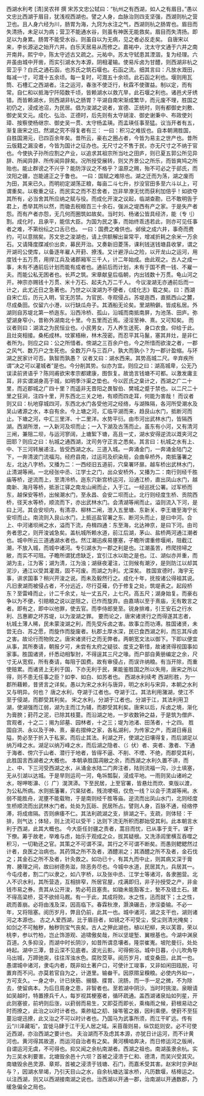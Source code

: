 西湖水利考
[清]吴农祥  撰
    宋苏文忠公轼曰：“杭州之有西湖，如人之有眉目。”愚以文忠比西湖于眉目，犹浅视西湖也。譬之人身，血脉治则四支坚强，西湖则杭之营卫也。且人身六经为川，肠胃为海，九窍为水注之气，西湖则杭之肠胃也。眉目而失清扬，未足以为病；营卫不能通水谷，则虽有神医无能救矣。眉目而失清扬。即足以为身累。肠胃不能受水谷。则虽自以为无病，见之者必反走矣。
    自唐宋以来，李长源泌之始开六并。白乐天居易从而修之。嘉祐中，沈太守文通于六井之南开南井。熙宁中，陈太守述古又疏之。元祐中。苏太守轼患其湮涸，复为经理。六井虽由城中开凿，而实引湖水为本源，阴相灌输。使易斥卤为甘醴，则西湖非杭之营卫乎？白氏之通石函，也苏氏之筑石堰也。石函之流。细其言曰：凡放水溉田，每减一寸，可溉十五余顷。每一复时，可溉五十余顷。此石函之利也。堰则用瓦筒、石槽汇之西湖者。注之运河，春涨不使泛行，秋霖不使骤益。制以定，而有常。自仁和以抵海宁阡陌数千顷，皆赖湖水以救亢旱，此石堰之利也。诸邑犬牙绣错。而皆赖湖水，则西湖非杭之肠胃？平湖自南宋渐成繁华，而元废不理，胜国之初仍之，浸成池沼，为民居。倡为浚湖之说者，宣德、正统时，则有都御史刘敷、御史吴文元。成化、弘治、正德时，后先则有太守胡浚、御史谢秉中、布政使刘璋、按察使杨继宗、御史吴一贯、太守杨孟瑛。而孟瑛任事至猛。议当开者有五，渐复唐宋之旧。然湖之究不得复者有三：
    一曰：积习之难拔也。自本朝溯胜国，自胜国溯元，已四百余年矣。昔所云，豪右之圈占者，今皆为易主之世产也。昔所云版籍之漏没者，今皆为国计之征办也。无尺寸之不售于民，亦无尺寸之不纳于官也。今使执子孙所应割之产业，以追求其祖宗所当吐之田庐，则已夏五郭公所见异辞、所闻异辞、所传闻异辞矣。况所授受展转，则又齐景公之所乐，而皆爽鸠之所贻也。能止群谤之不兴乎？能防浮议之不格乎？温原之赐，殆不可必之于郤氏，而汶阳之疆，岂能遽正之于鲁也。
    一曰：国赋之难除也。湖之迁而为荡，湖之废而为田，其来已久。而明初定湖荡正粮，每亩二斗七升，抄没官田多至六斗以上，可谓重矣。以极重之征，而民实之而不忍舍者，岂非旱潦无忧而获利加倍乎！如欲夺其所有，必当舍其所应纳之赋与役。而成化开浚之议起，临湖查勘，已不敢明告于君上，悉举其所以然，而锄去税粮百三十余石，强派之堤西有产之家。于是失产者怨。而有产者亦怨，无几何而圈筑如故矣。当时刘、杨诸公皆具经济，能（专刂）割。成化时，且承平，能信大臣。为国为民之事，而始终乖违若此，则亦可见任事者之难，不第纷纭之口舌已也。
    一曰：国费之难供也。邺侯之成六井，事奇而费约，可以意揣矣。苏文忠之浚湖也，请上供额解出粜常平，增减折耗之余米一万余石。又请降度牒减价出卖，募民开治。又奏新旧菱荡，课利钱送钱塘县收掌，谓之开湖司公使库，以备逐年雇人开葑、撩浅。又计避浮山之险，以开龙山之运河，用度钱十五万贯，用捍江兵及诸郡厢军三千人，计二年始成。由此观之。古人之成一事，未有不通前后计划而能有成者也。通前后而计划，未有于国不费一钱、不雇一夫。而能公私无困者也。长芦之筑。宋章献皇后临朝，内出钱数十万贯。龟山河之开。神宗亦赐钱十万贯、米十万石、起夫九万二千人。
    今议浚湖无亦通前后而一计之，此尤近日之急著也。乃世之以浚湖为不便者，《成化志》载之矣。曰：西湖自宋亡后，历元入明，官无厉禁。为官民、寺观侵占。苏堤迤西，直抵西山之麓，尽成桑田。仅留六小港，以行缺瓜舟子。其酒船无论矣。里湖稍僻。皆成私居。外湖则自苏堤北第一桥迤东。沿西泠桥、孤山，沿城而南抵南屏，为池荡、田庐。弥望湖身窄小，昔称外湖南北十里。今五里而近焉。浸淫至神、熹。又可知矣。
    而议者则曰：湖滨之为民恒业也。小民男女，万人养生送死、身口衣食。仰给于此。且灶突相接。桑柘成林。坟冢梧楸，林木茂密。而忍平其马鬣，塞其井灶，是非仁者所为。则应之曰：公之所惜者。傍湖之三百余户也，今之所惜而欲浚之者，一郡之风气、数万户之生死也。全数万户与三百户，孰大而孰小？为一郡计盈缩。与环湖之民家计可否。孰智而孰愚？
    议者又曰：湖水西来。其势高城二尺。辛弃疾所谓“决之可以灌城者”是也。今分削其势。似亦为宜。则应之曰：湖高城卑，公无乃误渎前贤语乎？陈同甫欲宋孝宗都建康，图恢复。故诡言钱塘不可都。以激发庸主耳，非实谓湖身高于城，如明季汴渠之垫也。今以匠氏之臬计之，西湖之广二十里，而近郡城之广四十里？而遥非无晋阳之畏智伯、樊城之蹙于禁也。以二尺二十里之狂涧，注四十里，开东西北三关之地，有顺而四走耳，何能为害哉！
    而议者则又曰：杭地穿城四河，东西北水门各受他河之经络，与湖殊隔，各河所受潮水及吴山诸源之水，本自有余。今上塘之河，汇临平湖而来，趋艮山水门，抵断河而止。下塘之河，中汇三里洋、十二里洋。水势平衍。由市河出武林水门，皆隔西湖。西湖所泄，一入新河及坝而止；一入下湖及古荡而止。虽东有小河，又有清河三闸，兼阻二坝，与运河寥阔，上塘絮下塘，高且一丈，湖水安得逆流以溉夹河之田耶？则应之曰：杭城之通西湖，沈司务守正言之悉矣。其言曰：杭城之水有上、中、下三河转展递注。皆受西湖之水。三道入城。一奔涌金门，一奔涌金陆门之下，一奔清波门流福沟。经府县南，过运司及织染局，会曲阜桥外，南抵藩署之左，北达八字桥。又播为二：一西经旧五道前，穴臬署环扉。越车桥出武林水门，止清湖等闸。一北经张中丞、江学士之门，出众安桥外，又播为二：南行则经千胜庙等桥，逆流而上，至清泠桥。迤东穴新宫桥运河，沿通江桥，直出凤山水门，越南新、海月等桥，抵浙江驿之南龙山闸而止，入于江。一经巡抚公署。过军桥而东，越保安等桥，出候潮水门，至永昌、会安二坝而止。北行则经度生桥、贡院西桥，径天水等桥，顺流而下，亦出武林水门。会清湖等闸而止。溢则流入下河，是曰上河。其会安坝内，有清凉、柳林二闸，泄入五里塘、东新关、李王塘至海宁长安坝而止。南流则入艮山水门，上抵巡盐官署之东、断河头而止，是曰中河。合上、中河诸坝闸之水，溢而下流，舟楫四通：东至海，北达神京，是曰下河。由司务者思之，则开浚诚急矣。盖杭城所赖水道，前江后湖，茅山、盐桥两河通江潮者也。城中所云三道通湖水者也。然江潮迅疾易壅塞，子瞻所谓重修堰闸，阻截江潮，不放入城，而城中诸河。专引湖水为一郡之利是也。江潮虽苦，栉爬捞埽之敝，而实不可阻。子瞻所谓犹虑缺乏，宜引江水以助之是也。江、湖似亦并重，而湖为主，江为客；湖为清，江为浊；湖昼夜灌注，江则候有潮汐，是则防江以却其泥沙，通江以受其灌溉，固不可废。而湖之为利。尤深矣。
    胜国宣德时，海宇无事，讲求国事？稍兴开浚之说。而未及毅然行之。成化十年，抚按诸公得祖其说。凡旧隶湖而被侵占者，不分远近，尽行芟薙，仍于修复之处，筑堤表之。起段桥东？至雷峰而止，计二千余丈，址一丈五尺，上七尺。高五尺；湖身始复。而豪右争以为不便，引赔粮之说以逆阻之，已作而旋弃。由嘉靖以至于熹庙，无有敢言之者。即有之，即中以他罪，使去官。而李侍郎旻至。锐身排难，引王安石之行水利、吕惠卿之坏苏堤，以为浚湖之罪。
    要而论之，唐宋诸贤行之而得遂其志者，杭城土薄人稀，民未蒙浚湖之利，而先受斥卤之害。故事立而功溥。胜国诸贤，未尝无白、苏之愿，而旋作而旋废者。杭郡土厚水深，民已食西湖之利，而忘其斥卤之害。故论行而物败之。唐宋诸贤行之而无弊者。两朝宽文法以御下。下即以便宜从事，其所奏请，朝报夕可，未尝有太府之疑驳、度支之靳惜，故诸贤得视国事如家事。胜国诸贤，纤悉动相掣肘，不得逞其三尺之喙。而户部自黄册编定之余，尺寸无从宽假，所有奏请，每阻于国费。故有审侵占，而误许纳粮。有当开除，而重使赔累。而诸贤上无利于国，下亦无利于民，果能鉴胜国之所以失用，唐宋之所以得，则不患无任事之臣？如李、如白、如苏者也。
西湖水利续考
    西湖形胜，为一郡所藉赖，昔贤言之详矣。愚以为宋之水利与唐异，明之水利与宋异，本朝之水利又与明异。何也？
    唐之水利，夺湖于江者也。夺湖于江。其法利用潴湖，使江不至于侵湖，而郡受其利矣。
    宋之水利，分湖于江者也。分湖于江，其法利用卫湖，使湖强而江弱，湖为主而江为辅，而郡受其利矣。唐宋以后，斥卤之境，渐化为膏腴；葑荇之泥，已除其枝蔓。而沿湖之地，一岁收数钟之益，于是筑为僧庐、宫观者，十之二；揭为邱墓、园林者，十之三；堤为池渚、田荡者，十之四。
    胜国自洪、永以及于神、熹，豪右摺绅之家，各私湖利，为传家之产，而湖日瘠且隘，势必至于折入于私家。而后止其法。利湖之开，使湖之旧壤得复，而后湖足以纳万峰之水。湖足以纳万峰之水，而后湖之隐者、（氵伏）者、突者、激者、下通于海者、傍穴于山者、潜行于地者，皆得不逼、不削、不堙、不绝，而郡受其利，此胜国言西湖者之大概也。
    本朝承胜国凋敝之余，而西湖之水利久置不讲，而上、中、下三河受西湖之水，从涌金水陆二门奔注者，陆则流福一沟，沙土填塞，无从引湖以达城。于是旱则运司一河，龟坼瓢裂，浸成平地。一雨则吴山诸岭之水，呀呷嘭濞、（氵广）滉溟漭。下至民居，上至官署，皆悬灶而炊、束版以渡，为公私所病。水则抵藩署，穴臬狱者。残流哽咽，仅危一线？以会于清湖等闸。水弱不能胜舟，泥壅不能载物，于是南则经千胜等庙。逆流而出凤山水门，北则经度生桥顺流而出武林水门者。处处为瓦砾、民居所占。譬则人身，百脉不通，经络停滞，将成痞隔。否则痹痿不仁。其法利疏湖之支，排湖之干。支疏，则体轻：干排，则气达；体轻，则上流可以受干；达则下流无所积而郡始受其利。此本朝言水利于西湖，此其大概也。
    今大臣任封疆之责者，蒿目而忧，已从事于支干。谋于下僚。筹于故老，举难与虑，始乐于观成之众，拔其疑根。又洗涤闾里横互吞噬之积习，一切勒还之官。其策之不可谓不深。其行之不可谓不断矣。而愚则鳃鳃然过计者，良医之治病也。其药饵之所不及者，酒醴湔之；其酒醴之所不及者，金石伐之；其金石之所不及者，针灸救之。如功已十，有其九而中止，则其病又深于膏育、腠理之间，故曰树德务滋，除恶务尽也。今城中水道，民居其九，兵居其一。今屯戍者，割二门以隶之，如八字桥，以及张中丞、江学士等诸河，各隶圈营。北人不识水利，其所营造，互相排窄，所居官屋，戍满即归，非子孙授受之产，非金钱市易之券。责其从公开浚，势必苟且塞责。如锄未能豁客土，甃不及错土石。建不得高梁桥，芟不欲倾马厩。有一于此，其成将败。水之性，迅而就下；土之性，疏而善崩。必将由浅及深，因高临下。春霖秋潦，灏涣碾击，渗淫委输。不必一年，又将阻塞。阅历岁月，弊且仍前，此其一也。城中诸河，湖之支干也，湖则诸河之本源也。
    古之人爱西湖，比于眉目者，如镜之不可受尘，受尘则清光掩矣；如剑之不可触秽，触秽则宝气丧矣。古人之狎此湖也，植以杞柳，夹以芙蓉，荣以桃李，参以竹柏，岂止饰游观、追啸傲矣哉，所以坚堤堑、翼根基也。今湖中渊泉百道。久多抑没，而湖中时长阴沙，如昔所谓息壤者。隆崇崔嵬。坡陀曼衍。处处峙起。湖中三潭，昔云深不见底者。波光云影。可得俯浴。城中日暮，小儿吹角导马出城，万蹄驰突，往往浑浊水色。腐败茭草。阅历岁月，或变桑田，此其一也。愚谓城中诸河，隶屯内者，既非如土著户口，可使计工竣事，又非如闲田瓯脱，可置弃而不问。亦莫若官自为之，计道里。输畚干。因原隰呈糗粮。必使内外如一，方可支久。一身之中，计已抉筋、搦髓、揲胃、浣肠，而一手一足之微，不为除去，使留病本。为后日周身之患，非智者也。至若湖中阴沙。当时时挑浚。泉眼请如吴越时，特置撩兵千人，每岁视其梗塞者，循环疏通。盖西湖诸泉灿如列星，开此则塞彼，前坍则后涨，以葑弱而易生，又即芟而即长，乘梅雨之候，葑根易动之时而撩之，此治之以时计者也。乘舴艋之舠、操笭箵之器，因利乘便。使葑不至狂蔓沿堤迅撩，此又治之不可以时计者也。乃国马为武事所须，而江干旷远。传有云“川泽藏垢”，宜徙马肆于江干无人居之域。采苜蓿则易，纵饮龁则安。必不可使近西湖，亦治西湖之要计也。
    夫治湖而不及虑其本源，亦犹日计运河，而不计黄河也。黄河得其故道，而运河自治者有之矣。黄河横啮奔决，而日修运河之版闸，自谓运河无虞，不可得也。抑又闻之余杭南湖者。西湖之祖也。南湖虽隶余杭。实为三吴水利要害。北塘毁余邑十六坝？首被之浸溃于仁和、德清，而吴兴受其灾。南塘毁余邑灵源、章郑，首被之浸溃于钱塘、石门，而嘉禾受其害。赵宋时京尹赵与？，因湖水旱竭，乃引天目山之水，自余杭塘达溜水桥，凡历数堰，桔槔运之。以注西湖，则又以西湖接南湖之说也。治西湖以开通一郡，治南湖以开通数郡，乃缓急偏全之局也。
